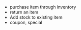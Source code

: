 

- purchase item through inventory
- return an item
- Add stock to existing item
- coupon, special


